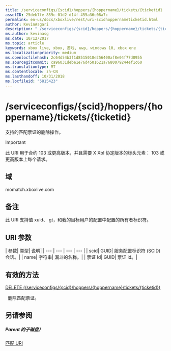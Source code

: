 ```yaml
---
title: /serviceconfigs/{scid}/hoppers/{hoppername}/tickets/{ticketid}
assetID: 25deb7fe-859c-01d2-d14f-455a36c08a7c
permalink: en-us/docs/xboxlive/rest/uri-scidhoppernameticketid.html
author: KevinAsgari
description: " /serviceconfigs/{scid}/hoppers/{hoppername}/tickets/{ticketid}"
ms.author: kevinasg
ms.date: 10/12/2017
ms.topic: article
keywords: xbox live, xbox, 游戏, uwp, windows 10, xbox one
ms.localizationpriority: medium
ms.openlocfilehash: 2c64d54b3f1d8515018e256400af8e04f77d8955
ms.sourcegitcommit: ca96031debe1e76d4501621a7680079244ef1c60
ms.translationtype: MT
ms.contentlocale: zh-CN
ms.lasthandoff: 10/31/2018
ms.locfileid: "5815423"
---
```

# <a name="serviceconfigsscidhoppershoppernameticketsticketid"></a>/serviceconfigs/{scid}/hoppers/{hoppername}/tickets/{ticketid}

支持的匹配票证的删除操作。

> [!IMPORTANT]
> 此 URI 用于合约 103 或更高版本，并且需要 X Xbl 协定版本的标头元素： 103 或更高版本上每个请求。

<a id="ID4ER"></a>


## <a name="domain"></a>域
momatch.xboxlive.com  
<a id="ID4EW"></a>


## <a name="remarks"></a>备注
此 URI 支持值 xuid、 gt，和我的目标用户的配置中配置的所有者标识符。  
<a id="ID4E2"></a>


## <a name="uri-parameters"></a>URI 参数

| 参数| 类型| 说明|
| --- | --- | --- | --- |
| scid| GUID| 服务配置标识符 (SCID) 会话。|
| name| 字符串| 漏斗的名称。|
| 票证 Id| GUID| 票证 id。|

<a id="ID4EJC"></a>


## <a name="valid-methods"></a>有效的方法

[DELETE (/serviceconfigs/{scid}/hoppers/{hoppername}/tickets/{ticketid})](uri-scidhoppernameticketiddelete.md)

&nbsp;&nbsp;删除匹配票证。

<a id="ID4ETC"></a>


## <a name="see-also"></a>另请参阅

<a id="ID4EVC"></a>


##### <a name="parent"></a>Parent 的子磁盘）  

[匹配 URI](atoc-reference-matchtickets.md)
